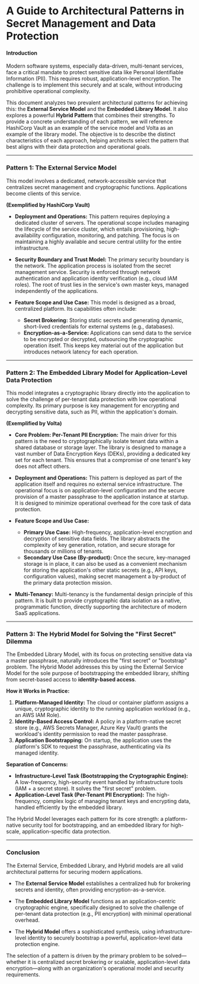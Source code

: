 # A Guide to Architectural Patterns in Secret Management and Data Protection

#### **Introduction**

Modern software systems, especially data-driven, multi-tenant services, face a critical mandate to protect sensitive data like Personal Identifiable Information (PII). This requires robust, application-level encryption. The challenge is to implement this securely and at scale, without introducing prohibitive operational complexity.

This document analyzes two prevalent architectural patterns for achieving this: the **External Service Model** and the **Embedded Library Model**. It also explores a powerful **Hybrid Pattern** that combines their strengths. To provide a concrete understanding of each pattern, we will reference HashiCorp Vault as an example of the service model and Volta as an example of the library model. The objective is to describe the distinct characteristics of each approach, helping architects select the pattern that best aligns with their data protection and operational goals.

---

### **Pattern 1: The External Service Model**

This model involves a dedicated, network-accessible service that centralizes secret management and cryptographic functions. Applications become clients of this service.

**(Exemplified by HashiCorp Vault)**

*   **Deployment and Operations:**
    This pattern requires deploying a dedicated cluster of servers. The operational scope includes managing the lifecycle of the service cluster, which entails provisioning, high-availability configuration, monitoring, and patching. The focus is on maintaining a highly available and secure central utility for the entire infrastructure.

*   **Security Boundary and Trust Model:**
    The primary security boundary is the network. The application process is isolated from the secret management service. Security is enforced through network authentication and application identity verification (e.g., cloud IAM roles). The root of trust lies in the service's own master keys, managed independently of the applications.

*   **Feature Scope and Use Case:**
    This model is designed as a broad, centralized platform. Its capabilities often include:
    *   **Secret Brokering:** Storing static secrets and generating dynamic, short-lived credentials for external systems (e.g., databases).
    *   **Encryption-as-a-Service:** Applications can send data to the service to be encrypted or decrypted, outsourcing the cryptographic operation itself. This keeps key material out of the application but introduces network latency for each operation.

---

### **Pattern 2: The Embedded Library Model for Application-Level Data Protection**

This model integrates a cryptographic library directly into the application to solve the challenge of per-tenant data protection with low operational complexity. Its primary purpose is key management for encrypting and decrypting sensitive data, such as PII, within the application's domain.

**(Exemplified by Volta)**

*   **Core Problem: Per-Tenant PII Encryption:**
    The main driver for this pattern is the need to cryptographically isolate tenant data within a shared database or storage layer. The library is designed to manage a vast number of Data Encryption Keys (DEKs), providing a dedicated key set for each tenant. This ensures that a compromise of one tenant's key does not affect others.

*   **Deployment and Operations:**
    This pattern is deployed as part of the application itself and requires no external service infrastructure. The operational focus is on application-level configuration and the secure provision of a master passphrase to the application instance at startup. It is designed to minimize operational overhead for the core task of data protection.

*   **Feature Scope and Use Case:**
    *   **Primary Use Case:** High-frequency, application-level encryption and decryption of sensitive data fields. The library abstracts the complexity of key generation, rotation, and secure storage for thousands or millions of tenants.
    *   **Secondary Use Case (By-product):** Once the secure, key-managed storage is in place, it can also be used as a convenient mechanism for storing the application's other static secrets (e.g., API keys, configuration values), making secret management a by-product of the primary data protection mission.

*   **Multi-Tenancy:**
    Multi-tenancy is the fundamental design principle of this pattern. It is built to provide cryptographic data isolation as a native, programmatic function, directly supporting the architecture of modern SaaS applications.

---

### **Pattern 3: The Hybrid Model for Solving the "First Secret" Dilemma**

The Embedded Library Model, with its focus on protecting sensitive data via a master passphrase, naturally introduces the "first secret" or "bootstrap" problem. The Hybrid Model addresses this by using the External Service Model for the sole purpose of bootstrapping the embedded library, shifting from secret-based access to **identity-based access**.

**How it Works in Practice:**

1.  **Platform-Managed Identity:** The cloud or container platform assigns a unique, cryptographic identity to the running application workload (e.g., an AWS IAM Role).
2.  **Identity-Based Access Control:** A policy in a platform-native secret store (e.g., AWS Secrets Manager, Azure Key Vault) grants the workload's identity permission to read the master passphrase.
3.  **Application Bootstrapping:** On startup, the application uses the platform's SDK to request the passphrase, authenticating via its managed identity.

**Separation of Concerns:**

*   **Infrastructure-Level Task (Bootstrapping the Cryptographic Engine):** A low-frequency, high-security event handled by infrastructure tools (IAM + a secret store). It solves the "first secret" problem.
*   **Application-Level Task (Per-Tenant PII Encryption):** The high-frequency, complex logic of managing tenant keys and encrypting data, handled efficiently by the embedded library.

The Hybrid Model leverages each pattern for its core strength: a platform-native security tool for bootstrapping, and an embedded library for high-scale, application-specific data protection.

---

### **Conclusion**

The External Service, Embedded Library, and Hybrid models are all valid architectural patterns for securing modern applications.

*   The **External Service Model** establishes a centralized hub for brokering secrets and identity, often providing encryption-as-a-service.

*   The **Embedded Library Model** functions as an application-centric cryptographic engine, specifically designed to solve the challenge of per-tenant data protection (e.g., PII encryption) with minimal operational overhead.

*   The **Hybrid Model** offers a sophisticated synthesis, using infrastructure-level identity to securely bootstrap a powerful, application-level data protection engine.

The selection of a pattern is driven by the primary problem to be solved—whether it is centralized secret brokering or scalable, application-level data encryption—along with an organization's operational model and security requirements.